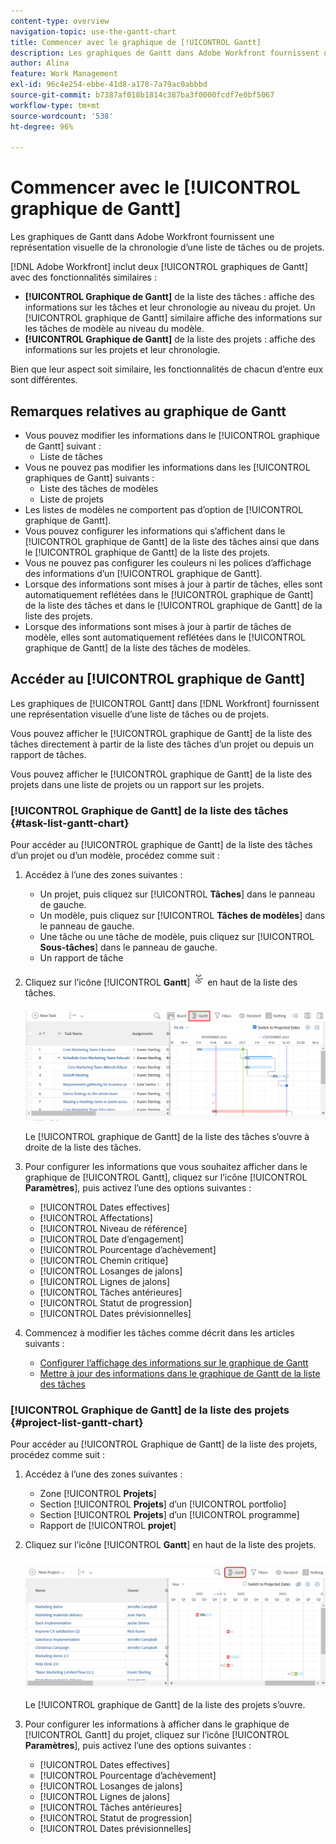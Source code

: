 ```yaml
---
content-type: overview
navigation-topic: use-the-gantt-chart
title: Commencer avec le graphique de [!UICONTROL Gantt]
description: Les graphiques de Gantt dans Adobe Workfront fournissent une représentation visuelle de la chronologie d’une liste de tâches ou de projets.
author: Alina
feature: Work Management
exl-id: 96c4e254-ebbe-41d8-a178-7a79ac0abbbd
source-git-commit: b7387af018b1814c387ba3f0000fcdf7e0bf5067
workflow-type: tm+mt
source-wordcount: '538'
ht-degree: 96%

---
```


# Commencer avec le [!UICONTROL graphique de Gantt]

<!-- Audited: 01/2024 -->

Les graphiques de Gantt dans Adobe Workfront fournissent une représentation visuelle de la chronologie d’une liste de tâches ou de projets.

[!DNL Adobe Workfront] inclut deux [!UICONTROL graphiques de Gantt] avec des fonctionnalités similaires :

* **[!UICONTROL Graphique de Gantt]** de la liste des tâches : affiche des informations sur les tâches et leur chronologie au niveau du projet. Un [!UICONTROL graphique de Gantt] similaire affiche des informations sur les tâches de modèle au niveau du modèle.
* **[!UICONTROL Graphique de Gantt]** de la liste des projets : affiche des informations sur les projets et leur chronologie.

Bien que leur aspect soit similaire, les fonctionnalités de chacun d’entre eux sont différentes.

## Remarques relatives au graphique de Gantt

* Vous pouvez modifier les informations dans le [!UICONTROL graphique de Gantt] suivant :
   * Liste de tâches
* Vous ne pouvez pas modifier les informations dans les [!UICONTROL graphiques de Gantt] suivants :
   * Liste des tâches de modèles
   * Liste de projets
* Les listes de modèles ne comportent pas d’option de [!UICONTROL graphique de Gantt].
* Vous pouvez configurer les informations qui s’affichent dans le [!UICONTROL graphique de Gantt] de la liste des tâches ainsi que dans le [!UICONTROL graphique de Gantt] de la liste des projets.
* Vous ne pouvez pas configurer les couleurs ni les polices d’affichage des informations d’un [!UICONTROL graphique de Gantt].
* Lorsque des informations sont mises à jour à partir de tâches, elles sont automatiquement reflétées dans le [!UICONTROL graphique de Gantt] de la liste des tâches et dans le [!UICONTROL graphique de Gantt] de la liste des projets.
* Lorsque des informations sont mises à jour à partir de tâches de modèle, elles sont automatiquement reflétées dans le [!UICONTROL graphique de Gantt] de la liste des tâches de modèles.

## Accéder au [!UICONTROL graphique de Gantt]

Les graphiques de [!UICONTROL Gantt] dans [!DNL Workfront] fournissent une représentation visuelle d’une liste de tâches ou de projets.

Vous pouvez afficher le [!UICONTROL graphique de Gantt] de la liste des tâches directement à partir de la liste des tâches d’un projet ou depuis un rapport de tâches.

Vous pouvez afficher le [!UICONTROL graphique de Gantt] de la liste des projets dans une liste de projets ou un rapport sur les projets.

### [!UICONTROL Graphique de Gantt] de la liste des tâches {#task-list-gantt-chart}

<!--The task list [!UICONTROL Gantt Chart] is accessible in the following areas:

* In a Project

   * [!UICONTROL Tasks] section
   * [!UICONTROL Subtasks] section of a task

* In a [!UICONTROL Template]

* In a [!UICONTROL Task] report-->

Pour accéder au [!UICONTROL graphique de Gantt] de la liste des tâches d’un projet ou d’un modèle, procédez comme suit :

1. Accédez à l’une des zones suivantes :

   * Un projet, puis cliquez sur [!UICONTROL **Tâches**] dans le panneau de gauche.
   * Un modèle, puis cliquez sur [!UICONTROL **Tâches de modèles**] dans le panneau de gauche.
   * Une tâche ou une tâche de modèle, puis cliquez sur [!UICONTROL **Sous-tâches**] dans le panneau de gauche.
   * Un rapport de tâche

1. Cliquez sur l’icône [!UICONTROL **Gantt**] ![Icône Gantt](assets/gantt-icon-nwe.png) en haut de la liste des tâches.

   ![Liste des tâches Gantt](assets/task-list-gantt.png)

   Le [!UICONTROL graphique de Gantt] de la liste des tâches s’ouvre à droite de la liste des tâches.

1. Pour configurer les informations que vous souhaitez afficher dans le graphique de [!UICONTROL Gantt], cliquez sur l’icône [!UICONTROL **Paramètres**], puis activez l’une des options suivantes :

   * [!UICONTROL Dates effectives]
   * [!UICONTROL Affectations]
   * [!UICONTROL Niveau de référence]
   * [!UICONTROL Date d’engagement]
   * [!UICONTROL Pourcentage d’achèvement]
   * [!UICONTROL Chemin critique]
   * [!UICONTROL Losanges de jalons]
   * [!UICONTROL Lignes de jalons]
   * [!UICONTROL Tâches antérieures]
   * [!UICONTROL Statut de progression]
   * [!UICONTROL Dates prévisionnelles]

1. Commencez à modifier les tâches comme décrit dans les articles suivants :

   * [Configurer l’affichage des informations sur le graphique de Gantt](../use-the-gantt-chart/configure-info-on-gantt-chart.md)
   * [Mettre à jour des informations dans le graphique de Gantt de la liste des tâches](../use-the-gantt-chart/update-info-task-list-gantt.md)

### [!UICONTROL Graphique de Gantt] de la liste des projets {#project-list-gantt-chart}

<!--The project list [!UICONTROL Gantt Chart] is accessible in the following areas:

* In the [!UICONTROL Projects] area
* In the [!UICONTROL Projects] section of a [!UICONTROL Portfolio]
* In the [!UICONTROL Projects] section of a [!UICONTROL Program]
* In a [!UICONTROL Project] report-->

Pour accéder au [!UICONTROL Graphique de Gantt] de la liste des projets, procédez comme suit :

1. Accédez à l’une des zones suivantes :

   * Zone [!UICONTROL **Projets**]
   * Section [!UICONTROL **Projets**] d’un [!UICONTROL portfolio]
   * Section [!UICONTROL **Projets**] d’un [!UICONTROL programme]
   * Rapport de [!UICONTROL **projet**]

1. Cliquez sur l’icône [!UICONTROL **Gantt**] en haut de la liste des projets.

   ![Liste de projets Gantt](assets/project-list-gantt.png)

   Le [!UICONTROL graphique de Gantt] de la liste des projets s’ouvre.

1. Pour configurer les informations à afficher dans le graphique de [!UICONTROL Gantt] du projet, cliquez sur l’icône [!UICONTROL **Paramètres**], puis activez l’une des options suivantes :

   * [!UICONTROL Dates effectives]
   * [!UICONTROL Pourcentage d’achèvement]
   * [!UICONTROL Losanges de jalons]
   * [!UICONTROL Lignes de jalons]
   * [!UICONTROL Tâches antérieures]
   * [!UICONTROL Statut de progression]
   * [!UICONTROL Dates prévisionnelles]
